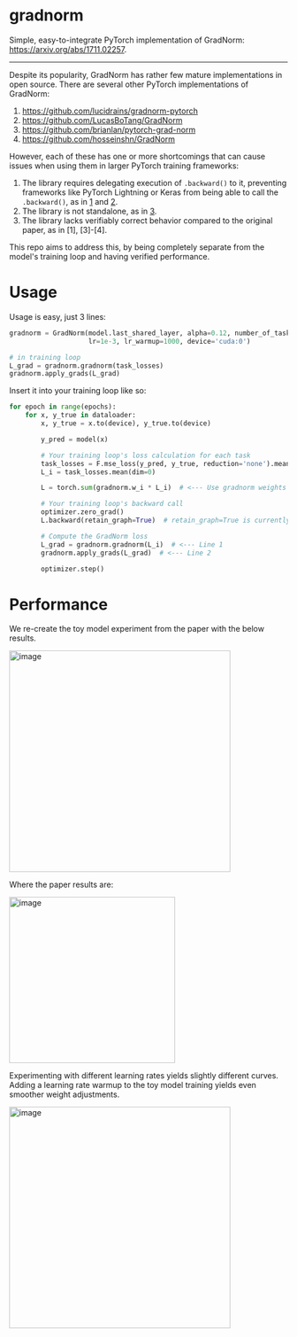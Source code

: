 # gradnorm

Simple, easy-to-integrate PyTorch implementation of GradNorm: https://arxiv.org/abs/1711.02257.

---

Despite its popularity, GradNorm has rather few mature implementations in open source. There are several other PyTorch implementations of GradNorm:
 1. https://github.com/lucidrains/gradnorm-pytorch
 2. https://github.com/LucasBoTang/GradNorm
 3. https://github.com/brianlan/pytorch-grad-norm
 4. https://github.com/hosseinshn/GradNorm

However, each of these has one or more shortcomings that can cause issues when using them in larger PyTorch training frameworks:
 1. The library requires delegating execution of `.backward()` to it, preventing frameworks like PyTorch Lightning or Keras from being able to call the `.backward()`, as in [1](https://github.com/lucidrains/gradnorm-pytorch) and [2](https://github.com/LucasBoTang/GradNorm).
 2. The library is not standalone, as in [3](https://github.com/brianlan/pytorch-grad-norm).
 3. The library lacks verifiably correct behavior compared to the original paper, as in [1], [3]-[4].

This repo aims to address this, by being completely separate from the model's training loop and having verified performance.

# Usage

Usage is easy, just 3 lines:
```python
gradnorm = GradNorm(model.last_shared_layer, alpha=0.12, number_of_tasks=10,
                    lr=1e-3, lr_warmup=1000, device='cuda:0')

# in training loop
L_grad = gradnorm.gradnorm(task_losses)
gradnorm.apply_grads(L_grad)
```

Insert it into your training loop like so:
```python
for epoch in range(epochs):
    for x, y_true in dataloader:
        x, y_true = x.to(device), y_true.to(device)

        y_pred = model(x)

        # Your training loop's loss calculation for each task
        task_losses = F.mse_loss(y_pred, y_true, reduction='none').mean(dim=-1)
        L_i = task_losses.mean(dim=0)

        L = torch.sum(gradnorm.w_i * L_i)  # <--- Use gradnorm weights w_i here

        # Your training loop's backward call
        optimizer.zero_grad()
        L.backward(retain_graph=True)  # retain_graph=True is currently required

        # Compute the GradNorm loss
        L_grad = gradnorm.gradnorm(L_i)  # <--- Line 1
        gradnorm.apply_grads(L_grad)  # <--- Line 2

        optimizer.step()
```

# Performance

We re-create the toy model experiment from the paper with the below results.

<img height="400" alt="image" src="https://github.com/dav-ell/gradnorm/assets/17986781/44d25e11-84a5-423d-8e49-946988e0fd36">

Where the paper results are:

<img height="300" alt="image" src="https://github.com/dav-ell/gradnorm/assets/17986781/a84225f4-3d9e-4fb4-a6b9-cb639fcb8383">

Experimenting with different learning rates yields slightly different curves. Adding a learning rate warmup to the toy model training yields even smoother weight adjustments.

<img height="400" alt="image" src="https://github.com/dav-ell/gradnorm/assets/17986781/f0be12e4-0f44-4f34-b531-85ec48380236">


